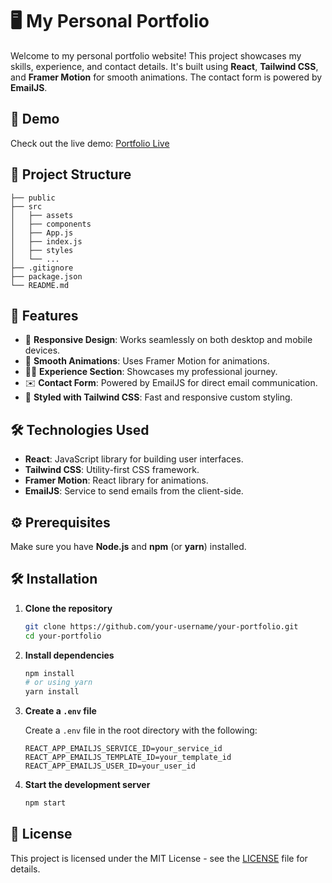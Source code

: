 
# 🖥️ My Personal Portfolio

Welcome to my personal portfolio website! This project showcases my skills, experience, and contact details. It's built using **React**, **Tailwind CSS**, and **Framer Motion** for smooth animations. The contact form is powered by **EmailJS**.

## 🚀 Demo

Check out the live demo: [Portfolio Live](https://your-portfolio-url.com)

## 📂 Project Structure

```
├── public
├── src
│   ├── assets
│   ├── components
│   ├── App.js
│   ├── index.js
│   ├── styles
│   └── ...
├── .gitignore
├── package.json
└── README.md
```

## 🎨 Features

- 📱 **Responsive Design**: Works seamlessly on both desktop and mobile devices.
- 🌟 **Smooth Animations**: Uses Framer Motion for animations.
- 🧑‍💼 **Experience Section**: Showcases my professional journey.
- ✉️ **Contact Form**: Powered by EmailJS for direct email communication.
- 🎨 **Styled with Tailwind CSS**: Fast and responsive custom styling.

## 🛠️ Technologies Used

- **React**: JavaScript library for building user interfaces.
- **Tailwind CSS**: Utility-first CSS framework.
- **Framer Motion**: React library for animations.
- **EmailJS**: Service to send emails from the client-side.

## ⚙️ Prerequisites

Make sure you have **Node.js** and **npm** (or **yarn**) installed.

## 🛠️ Installation

1. **Clone the repository**

   ```bash
   git clone https://github.com/your-username/your-portfolio.git
   cd your-portfolio
   ```

2. **Install dependencies**

   ```bash
   npm install
   # or using yarn
   yarn install
   ```

3. **Create a `.env` file**

   Create a `.env` file in the root directory with the following:

   ```env
   REACT_APP_EMAILJS_SERVICE_ID=your_service_id
   REACT_APP_EMAILJS_TEMPLATE_ID=your_template_id
   REACT_APP_EMAILJS_USER_ID=your_user_id
   ```

4. **Start the development server**

   ```bash
   npm start
   ```

## 📝 License

This project is licensed under the MIT License - see the [LICENSE](LICENSE) file for details.
